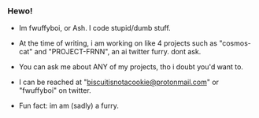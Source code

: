 ### Hewo!

- Im fwuffyboi, or Ash. I code stupid/dumb stuff.
- At the time of writing, i am working on like 4 projects such as "cosmos-cat" and "PROJECT-FRNN", an ai twitter furry. dont ask.

- You can ask me about ANY of my projects, tho i doubt you'd want to.
- I can be reached at "biscuitisnotacookie@protonmail.com" or "fwuffyboi" on twitter.
- Fun fact: im am (sadly) a furry.
